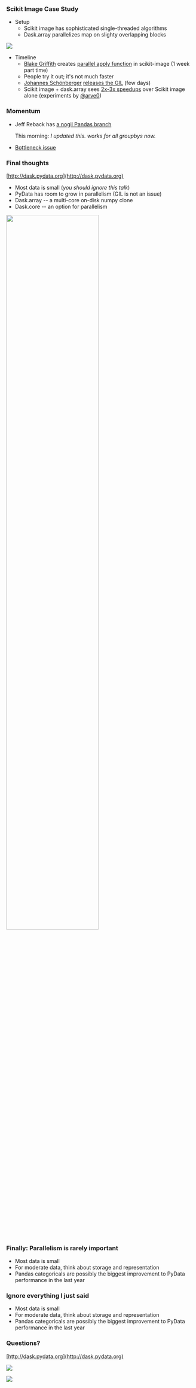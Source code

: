 ### Scikit Image Case Study

*  Setup
    *  Scikit image has sophisticated single-threaded algorithms
    *  Dask.array parallelizes map on slighty overlapping blocks

<img src="images/ghosted-neighbors.png">

*  Timeline
    *  [Blake Griffith](http://github.com/cowlicks/)
       creates
       [parallel apply function](https://github.com/scikit-image/scikit-image/pull/1493)
       in scikit-image (1 week part time)
    *  People try it out; it's not much faster
    *  [Johannes Schönberger](http://www.cs.unc.edu/~jsch/) [releases the GIL](https://github.com/scikit-image/scikit-image/pull/1519/files) (few days)
    *  Scikit image + dask.array sees
        [2x-3x speedups](https://github.com/ContinuumIO/dask/blob/master/notebooks/parallelize_image_filtering_workload.ipynb)
        over Scikit image alone  (experiments by [@arve0](http://arve0.github.io/))


### Momentum

*   Jeff Reback has [a nogil Pandas branch](https://github.com/pydata/pandas/pull/10199)

    This morning: *I updated this. works for all groupbys now.*

*   [Bottleneck issue](https://github.com/kwgoodman/bottleneck)

### Final thoughts

[http://dask.pydata.org](http://dask.pydata.org)

*  Most data is small (*you should ignore this talk*)
*  PyData has room to grow in parallelism (GIL is not an issue)
*  Dask.array -- a multi-core on-disk numpy clone
*  Dask.core -- an option for parallelism

<img src="images/fail-case.gif" width="70%">


### Finally: Parallelism is rarely important

*  Most data is small
*  For moderate data, think about storage and representation
*  Pandas categoricals are possibly the biggest improvement to PyData performance in
   the last year


### Ignore everything I just said

*  Most data is small
*  For moderate data, think about storage and representation
*  Pandas categoricals are possibly the biggest improvement to PyData performance in
   the last year


### Questions?

[http://dask.pydata.org](http://dask.pydata.org)

![](images/jenga.png)

![](images/collections-schedulers.png)
